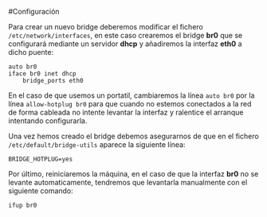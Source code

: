#Configuración


Para crear un nuevo bridge deberemos modificar el fichero ``/etc/network/interfaces``, en este caso crearemos el bridge **br0** que se configurará mediante un servidor **dhcp** y añadiremos la interfaz **eth0** a dicho puente:


~~~
auto br0
iface br0 inet dhcp
	bridge_ports eth0
~~~


En el caso de que usemos un portatil, cambiaremos la línea ``auto br0`` por la línea ``allow-hotplug br0`` para que cuando no estemos conectados a la red de forma cableada no intente levantar la interfaz y ralentice el arranque intentando configurarla.


Una vez hemos creado el bridge debemos asegurarnos de que en el fichero ``/etc/default/bridge-utils`` aparece la siguiente línea:


~~~
BRIDGE_HOTPLUG=yes
~~~


Por último, reiniciaremos la máquina, en el caso de que la interfaz **br0** no se levante automaticamente, tendremos que levantarla manualmente con el siguiente comando:


~~~
ifup br0
~~~
